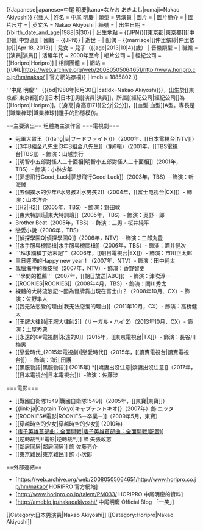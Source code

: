 {{Japanese|japanese=中尾 明慶|kana=なかお あきよし|romaji=Nakao Akiyoshi}}
{{藝人
| 姓名 = 中尾 明慶
| 類型 = 男演員
| 圖片 = 
| 圖片簡介 = 
| 圖片尺寸 = 
| 英文名 = Nakao Akiyoshi
| 綽號 = 
| 出生日期 = {{birth_date_and_age|1988|6|30}}
| 出生地點 = {{JPN}}[[東京都|東京都]][[中野區|中野區]]
| 國籍 = {{JPN}}
| 逝世 = 
| 配偶 = {{marriage|[[仲里依紗|仲里依紗]]|Apr 18, 2013}}
| 兒女 = 兒子（{{age|2013|10|4}}歲）
| 音樂類型 = 
| 職業 = [[演員|演員]]
| 活躍年代 = 2000年至今
| 唱片公司 = 
| 經紀公司 = [[Horipro|Horipro]]
| 相關團體 = 
| 網站 =  {{URL|https://web.archive.org/web/20080505064651/http://www.horipro.co.jp/hm/nakao/ | 官方網站存檔}}
| imdb = 1885802
}}

'''中尾 明慶'''（{{bd|1988年|6月30日|catIdx=Nakao Akiyoshi}}），出生於[[東京都|東京都]]的[[日本|日本]]男[[演員|演員]]，所屬[[經紀公司|經紀公司]]為[[Horipro|Horipro]]。[[身高|身高]]171[[公分|公分]]，[[血型|血型]]A型。專長是[[職業棒球|職業棒球]]選手的形態模仿。

==主要演出==
粗體為主演作品
===電視劇===
* 冠軍大胃王（{{lang|ja|フードファイト}}）（2000年、[[日本電視台|NTV]]）
* [[3年B組金八先生|3年B組金八先生]]（第6輯）（2001年，[[TBS電視台|TBS]]）- 飾演：山越祟行
* [[明智小五郎對怪人二十面相|明智小五郎對怪人二十面相]]（2001年，TBS）- 飾演：小林少年
* [[夢想飛行Good_Luck|夢想飛行Good Luck]]（2003年，TBS）- 飾演：新海誠
* [[五個撲水的少年#水男孩2|水男孩2]]（2004年，[[富士电视台|CX]]）- 飾演：山本洋介
* [[H2|H2]]（2005年，TBS）- 飾演：野田敦
* [[東大特訓班|東大特訓班]]（2005年，TBS）- 飾演：奥野一郎
* Brother Beat（2005年，TBS）- 飾演：三男・桜井純平
* 戀愛小說（2006年，TBS）
* [[偵探學園Q|偵探學園Q]]（2006年，NTV）- 飾演：三郎丸豊
* [[水手服與機關槍|水手服與機關槍]]（2006年，TBS）- 飾演：酒井健次
* '''拜求舖橫丁始末記'''（2006年，[[朝日電視台|EX]]）- 飾演：市川正太郎
* 三日遲滯的Happy new year！（2007年，NTV）- 飾演：田中純太
* 我腦海中的橡皮擦（2007年，NTV）- 飾演：香野智史
* '''學問的推薦'''（2007年，[[朝日放送|ABC]]） - 飾演：津吹淳一  
* [[ROOKIES|ROOKIES]]（2008年4月，TBS）- 飾演：関川秀太
* 裸體的大將流浪記〜因為冒牌貨出現在富士山？（2008年10月、CX）- 飾演：佐野隼人
* [[我无法恋爱的理由|我无法恋爱的理由]]（2011年10月，CX）- 飾演：高桥健太
* [[王牌大律師|王牌大律師2]]（リーガル・ハイ 2）（2013年10月，CX）- 飾演：土屋秀典
* [[永遠的0#電視劇|永遠的0]]（2015年，[[東京電視台|TX]]）- 飾演：長谷川梅男
* [[戀愛時代_(2015年電視劇)|戀愛時代]]（2015年，[[讀賣電視台|讀賣電視台]]）- 飾演：海江田護
* [[黑服物語|黑服物語]] (2015年)
*[[嬌妻出沒注意|嬌妻出沒注意]]（2017年，[[日本電視台|日本電視台]]）-飾演：佐藤涉

===電影===
* [[戰國自衛隊1549|戰國自衛隊1549]]（2005年，[[東寶|東寶]]）
* {{link-ja|Captain Tokyo|キャプテントキオ}}（2007年）飾 ニッタ
* [[ROOKIES#電影|ROOKIES－卒業－]]（2009年5月，東寶）
* [[穿越時空的少女|穿越時空的少女]] (2010年)
* [[痞子英雄首部曲：全面開戰|痞子英雄首部曲：全面開戰(配音)]](2012年，[[東映|東映]])
* [[逆轉裁判#電影|逆轉裁判]] 飾 矢張政志
* [[鄰居同居|鄰居同居]] 飾 佐藤亮介
* [[東京難民|東京難民]] 飾 小次郎

==外部連結==
* [https://web.archive.org/web/20080505064651/http://www.horipro.co.jp/hm/nakao/ HORIPRO 官方網站]
* [http://www.horipro.co.jp/talent/PM033/ HORIPRO 中尾明慶的資料]
* [http://ameblo.jp/nakaoakiyoshi/ 中尾明慶 Official Blog 「一笑」]

[[Category:日本男演員|Nakao Akiyoshi]]
[[Category:Horipro|Nakao Akiyoshi]]